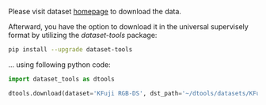 Please visit dataset [homepage](https://zenodo.org/record/3715991#.YguSZnVBzmg) to download the data. 

Afterward, you have the option to download it in the universal supervisely format by utilizing the *dataset-tools* package:
``` bash
pip install --upgrade dataset-tools
```

... using following python code:
``` python
import dataset_tools as dtools

dtools.download(dataset='KFuji RGB-DS', dst_path='~/dtools/datasets/KFuji RGB-DS.tar')
```
